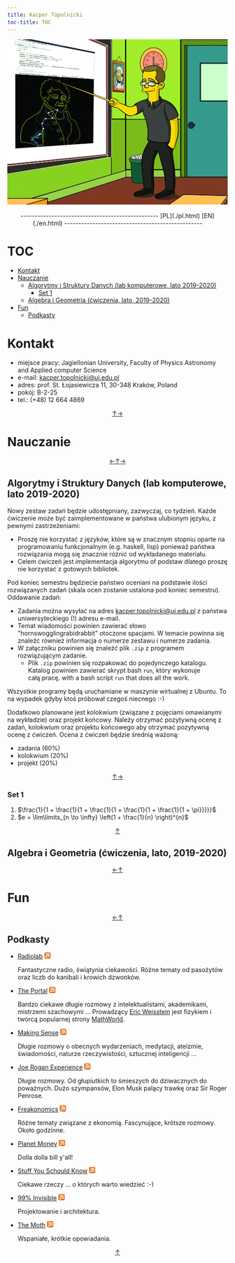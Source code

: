 ```yaml
---
title: Kacper Topolnicki
toc-title: TOC 
---
```


[![](./KacperTopolnicki.jpg)](https://sites.google.com/view/gr-natalka/main)

<center>
-------------------------------------------------
 [PL](./pl.html)  [EN](./en.html) 
-------------------------------------------------
</center>



# TOC

* [Kontakt](#kontakt)
* [Nauczanie](#nauczanie)
	* [Algorytmy i Struktury Danych (lab komputerowe, lato 2019-2020)](#algorytmy-i-struktury-danych-lab-komputerowe-lato-2019-2020)
		* [Set 1](#set-1)
	* [Algebra i Geometria (ćwiczenia, lato, 2019-2020)](#algebra-i-geometria-ćwiczenia-lato-2019-2020)
* [Fun](#fun)
	* [Podkasty](#podkasty)



# Kontakt

* miejsce pracy: Jagiellonian University, Faculty of Physics Astronomy and Applied computer Science
* e-mail: kacper.topolnicki@uj.edu.pl
* adres: prof. St. Łojasiewicza 11, 30-348 Kraków, Poland
* pokój: B-2-25
* tel.: (+48) 12 664 4869  


<center>

[↑](#toc "toc")[→](#nauczanie "nauczanie")

</center>



# Nauczanie



<center>

[←](#kontakt "kontakt")[↑](#toc "toc")[→](#fun "fun")

</center>



## Algorytmy i Struktury Danych (lab komputerowe, lato 2019-2020)

Nowy zestaw zadań będzie udostępniany, zazwyczaj, co tydzień. Każde 
ćwiczenie może być zaimplementowane w państwa ulubionym języku, z pewnymi
zastrzeżeniami:

* Proszę nie korzystać z języków, które są w znacznym stopniu oparte
  na programowaniu funkcjonalnym (e.g. haskell, lisp) ponieważ państwa
  rozwiązania mogą się znacznie różnić od wykładanego materiału.
* Celem ćwiczeń jest implementacja algorytmu of podstaw dlatego proszę
  nie korzystać z gotowych bibliotek.

Pod koniec semestru będziecie państwo oceniani na podstawie ilości rozwiązanych
zadań (skala ocen zostanie ustalona pod koniec semestru). Oddawanie zadań:

* Zadania można wysyłać na adres <kacper.topolnicki@uj.edu.pl> z
  państwa uniwersyteckiego (!) adresu e-mail. 
* Temat wiadomości powinien zawierać słowo "hornswogglingrabidrabbit"
  otoczone spacjami. W temacie powinna się znaleźć również informacja 
  o numerze zestawu i numerze zadania.
* W załączniku powinien się znaleźć plik `.zip` z programem rozwiązującym zadanie. 
  * Plik `.zip` powinien się rozpakować do pojedynczego katalogu. Katalog powinien
	  zawierać skrypt bash `run`, który wykonuje całą pracę.
    with a bash script `run` that does all the work. 

Wszystkie programy będą uruchamiane w maszynie wirtualnej z Ubuntu. 
To na wypadek gdyby ktoś próbował czegoś niecnego :-)

Dodatkowo planowane jest kolokwium (związane z pojęciami omawianymi na wykładzie)
oraz projekt końcowy. Należy otrzymać pozytywną ocenę z zadań, kolokwium oraz projektu
końcowego aby otrzymać pozytywną ocenę z ćwiczeń. Ocena z ćwiczeń będzie średnią ważoną:

* zadania (60%)
* kolokwium (20%)
* projekt (20%)



<center>

[↑](#nauczanie "nauczanie")[→](#algebra-i-geometria-ćwiczenia-lato-2019-2020 "algebra i geometria ćwiczenia lato 2019 2020")

</center>



### Set 1

1. $\frac{1}{1 + \frac{1}{1 + \frac{1}{1 + \frac{1}{1 + \frac{1}{1 + \pi}}}}}$
2. $e = \lim\limits_{n \to \infty} \left(1 + \frac{1}{n} \right)^{n}$


<center>

[↑](#algorytmy-i-struktury-danych-lab-komputerowe-lato-2019-2020 "algorytmy i struktury danych lab komputerowe lato 2019 2020")

</center>



## Algebra i Geometria (ćwiczenia, lato, 2019-2020)



<center>

[←](#algorytmy-i-struktury-danych-lab-komputerowe-lato-2019-2020 "algorytmy i struktury danych lab komputerowe lato 2019 2020")[↑](#nauczanie "nauczanie")

</center>



# Fun



<center>

[←](#nauczanie "nauczanie")[↑](#toc "toc")

</center>



## Podkasty

* [Radiolab](https://www.npr.org/podcasts/452538884/radiolab) [![](./start/pl/020_Fun/010_Podkasty/feed-icon-14x14.png)](http://feeds.feedburner.com/radiolab)

  Fantastyczne radio, świątynia ciekawości. Różne tematy od pasożytów oraz liczb do kanibali i krowich dzwonków.

* [The Portal](https://www.youtube.com/user/nobani88) [![](./start/pl/020_Fun/010_Podkasty/feed-icon-14x14.png)](https://rss.art19.com/the-portal)
  
	Bardzo ciekawe długie rozmowy z intelektualistami, akademikami, mistrzemi szachowymi ... Prowadzący
  [Eric Weisstein](https://en.wikipedia.org/wiki/Eric_W._Weisstein)
	jest fizykiem i twórcą popularnej strony [MathWorld](http://mathworld.wolfram.com/).

* [Making Sense](https://samharris.org/podcast/) [![](./start/pl/020_Fun/010_Podkasty/feed-icon-14x14.png)](http://wakingup.libsyn.com/rss)

  Długie rozmowy o obecnych wydarzeniach, medytacji, ateizmie, świadomości, naturze rzeczywistości, sztucznej inteligencji ...

* [Joe Rogan Experience](https://www.youtube.com/user/PowerfulJRE) [![](./start/pl/020_Fun/010_Podkasty/feed-icon-14x14.png)](http://joeroganexp.joerogan.libsynpro.com/irss)

  Długie rozmowy. Od głupiutkich to śmieszych do dziwacznych do poważnych. Dużo szympansów, Elon Musk palący trawkę oraz Sir Roger Penrose.

* [Freakonomics](http://freakonomics.com/) [![](./start/pl/020_Fun/010_Podkasty/feed-icon-14x14.png)](https://www.omnycontent.com/d/playlist/aaea4e69-af51-495e-afc9-a9760146922b/14a43378-edb2-49be-8511-ab0d000a7030/d1b9612f-bb1b-4b85-9c0c-ab0d004ab37a/podcast.rss)

	Różne tematy związane z ekonomią. Fascynujące, krótsze rozmowy. Około godzinne.

* [Planet Money](https://www.npr.org/sections/money/) [![](./start/pl/020_Fun/010_Podkasty/feed-icon-14x14.png)](https://www.npr.org/rss/podcast.php?id=510289)

	Dolla dolla bill y'all!

* [Stuff You Schould Know](https://www.howstuffworks.com/) [![](./start/pl/020_Fun/010_Podkasty/feed-icon-14x14.png)](https://feeds.megaphone.fm/stuffyoushouldknow)

  Ciekawe rzeczy ... o których warto wiedzieć :-)

* [99% Invisible](http://99percentinvisible.org/) [![](./start/pl/020_Fun/010_Podkasty/feed-icon-14x14.png)](http://invisible99.podbean.com/feed/)

  Projektowanie i architektura.

* [The Moth](https://themoth.org/) [![](./start/pl/020_Fun/010_Podkasty/feed-icon-14x14.png)](http://feeds.themoth.org/themothpodcast)

  Wspaniałe, krótkie opowiadania.

 


<center>

[↑](#fun "fun")

</center>



